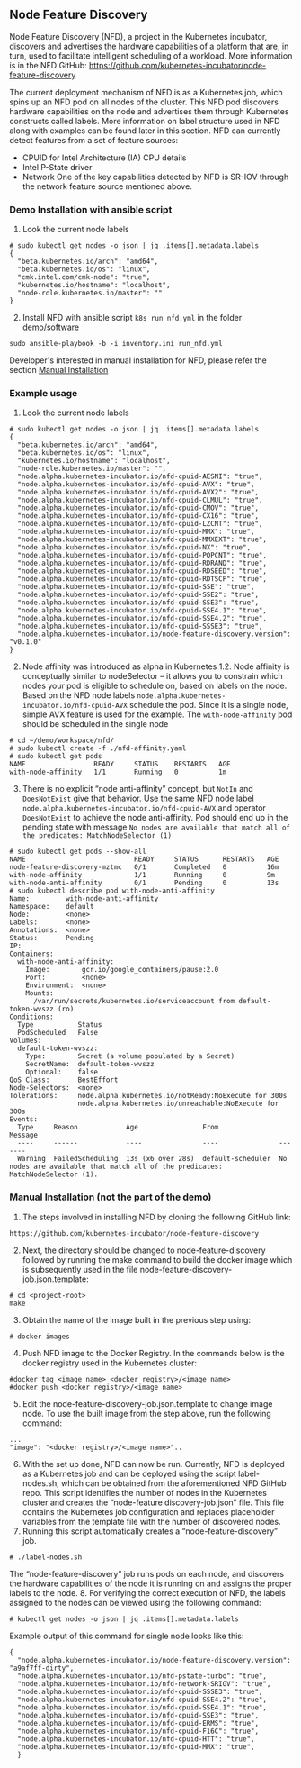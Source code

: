 ## Node Feature Discovery

Node Feature Discovery (NFD), a project in the Kubernetes incubator, discovers and advertises the hardware capabilities of a platform that are, in turn, used to facilitate intelligent scheduling of a workload. More information is in the NFD GitHub: https://github.com/kubernetes-incubator/node-feature-discovery

The current deployment mechanism of NFD is as a Kubernetes job, which spins up an NFD pod on all nodes of the cluster. This NFD pod discovers hardware capabilities on the node and advertises them through Kubernetes constructs called labels. More information on label structure used in NFD along with examples can be found later in this section.
NFD can currently detect features from a set of feature sources:
*	CPUID for Intel Architecture (IA) CPU details
*	Intel P-State driver
*	Network
One of the key capabilities detected by NFD is SR-IOV through the network feature source mentioned above.


### Demo Installation with ansible script
1. Look the current node labels
```
# sudo kubectl get nodes -o json | jq .items[].metadata.labels
{
  "beta.kubernetes.io/arch": "amd64",
  "beta.kubernetes.io/os": "linux",
  "cmk.intel.com/cmk-node": "true",
  "kubernetes.io/hostname": "localhost",
  "node-role.kubernetes.io/master": ""
}
```
2. Install NFD with ansible script ```k8s_run_nfd.yml``` in the folder [demo/software](https://github.com/intel/container-experience-kits-demo-area/blob/master/software)
```
sudo ansible-playbook -b -i inventory.ini run_nfd.yml
```
Developer's interested in manual installation for NFD, please refer the section [Manual Installation](https://github.com/intel/container-experience-kits-demo-area/tree/master/workspace/nfd/README.md#manual-installation-not-the-part-of-the-demo)

### Example usage
1. Look the current node labels
```
# sudo kubectl get nodes -o json | jq .items[].metadata.labels
{
  "beta.kubernetes.io/arch": "amd64",
  "beta.kubernetes.io/os": "linux",
  "kubernetes.io/hostname": "localhost",
  "node-role.kubernetes.io/master": "",
  "node.alpha.kubernetes-incubator.io/nfd-cpuid-AESNI": "true",
  "node.alpha.kubernetes-incubator.io/nfd-cpuid-AVX": "true",
  "node.alpha.kubernetes-incubator.io/nfd-cpuid-AVX2": "true",
  "node.alpha.kubernetes-incubator.io/nfd-cpuid-CLMUL": "true",
  "node.alpha.kubernetes-incubator.io/nfd-cpuid-CMOV": "true",
  "node.alpha.kubernetes-incubator.io/nfd-cpuid-CX16": "true",
  "node.alpha.kubernetes-incubator.io/nfd-cpuid-LZCNT": "true",
  "node.alpha.kubernetes-incubator.io/nfd-cpuid-MMX": "true",
  "node.alpha.kubernetes-incubator.io/nfd-cpuid-MMXEXT": "true",
  "node.alpha.kubernetes-incubator.io/nfd-cpuid-NX": "true",
  "node.alpha.kubernetes-incubator.io/nfd-cpuid-POPCNT": "true",
  "node.alpha.kubernetes-incubator.io/nfd-cpuid-RDRAND": "true",
  "node.alpha.kubernetes-incubator.io/nfd-cpuid-RDSEED": "true",
  "node.alpha.kubernetes-incubator.io/nfd-cpuid-RDTSCP": "true",
  "node.alpha.kubernetes-incubator.io/nfd-cpuid-SSE": "true",
  "node.alpha.kubernetes-incubator.io/nfd-cpuid-SSE2": "true",
  "node.alpha.kubernetes-incubator.io/nfd-cpuid-SSE3": "true",
  "node.alpha.kubernetes-incubator.io/nfd-cpuid-SSE4.1": "true",
  "node.alpha.kubernetes-incubator.io/nfd-cpuid-SSE4.2": "true",
  "node.alpha.kubernetes-incubator.io/nfd-cpuid-SSSE3": "true",
  "node.alpha.kubernetes-incubator.io/node-feature-discovery.version": "v0.1.0"
}
```
2. Node affinity was introduced as alpha in Kubernetes 1.2. Node affinity is conceptually similar to nodeSelector – it allows you to constrain which nodes your pod is eligible to schedule on, based on labels on the node. Based on the NFD node labels `node.alpha.kubernetes-incubator.io/nfd-cpuid-AVX` schedule the pod. Since it is a single node, simple AVX feature is used for the example. The `with-node-affinity` pod should be scheduled in the single node
```
# cd ~/demo/workspace/nfd/
# sudo kubectl create -f ./nfd-affinity.yaml
# sudo kubectl get pods
NAME                 READY     STATUS    RESTARTS   AGE
with-node-affinity   1/1       Running   0          1m
```
3. There is no explicit “node anti-affinity” concept, but `NotIn` and `DoesNotExist` give that behavior. Use the same NFD node label `node.alpha.kubernetes-incubator.io/nfd-cpuid-AVX` and operator `DoesNotExist` to achieve the node anti-affinity. Pod should end up in the pending state with message `No nodes are available that match all of the predicates: MatchNodeSelector (1)`
```
# sudo kubectl get pods --show-all
NAME                           READY     STATUS      RESTARTS   AGE
node-feature-discovery-mztmc   0/1       Completed   0          16m
with-node-affinity             1/1       Running     0          9m
with-node-anti-affinity        0/1       Pending     0          13s
# sudo kubectl describe pod with-node-anti-affinity
Name:         with-node-anti-affinity
Namespace:    default
Node:         <none>
Labels:       <none>
Annotations:  <none>
Status:       Pending
IP:
Containers:
  with-node-anti-affinity:
    Image:        gcr.io/google_containers/pause:2.0
    Port:         <none>
    Environment:  <none>
    Mounts:
      /var/run/secrets/kubernetes.io/serviceaccount from default-token-wvszz (ro)
Conditions:
  Type           Status
  PodScheduled   False
Volumes:
  default-token-wvszz:
    Type:        Secret (a volume populated by a Secret)
    SecretName:  default-token-wvszz
    Optional:    false
QoS Class:       BestEffort
Node-Selectors:  <none>
Tolerations:     node.alpha.kubernetes.io/notReady:NoExecute for 300s
                 node.alpha.kubernetes.io/unreachable:NoExecute for 300s
Events:
  Type     Reason            Age                From               Message
  ----     ------            ----               ----               -------
  Warning  FailedScheduling  13s (x6 over 28s)  default-scheduler  No nodes are available that match all of the predicates: MatchNodeSelector (1).
```

### Manual Installation (not the part of the demo)
1.	The steps involved in installing NFD by cloning the following GitHub link: 
```
https://github.com/kubernetes-incubator/node-feature-discovery
```
2.	Next, the directory should be changed to node-feature-discovery followed by running the make command to build the docker image which is subsequently used in the file node-feature-discovery-job.json.template:
```
# cd <project-root>
make
```
3.	Obtain the name of the image built in the previous step using:
```
# docker images 
```
4.	Push NFD image to the Docker Registry. In the commands below <docker registry> is the docker registry used in the Kubernetes cluster:
```
#docker tag <image name> <docker registry>/<image name> 
#docker push <docker registry>/<image name> 
```
5.	Edit the node-feature-discovery-job.json.template to change image node. To use the built image from the step above, run the following command:
```
...
"image": "<docker registry>/<image name>"..
```
6. With the set up done, NFD can now be run. Currently, NFD is deployed as a Kubernetes job and can be deployed using the script label-nodes.sh, which can be obtained from the aforementioned NFD GitHub repo. This script identifies the number of nodes in the Kubernetes cluster and creates the “node-feature discovery-job.json” file.  This file contains the Kubernetes job configuration and replaces placeholder variables from the template file with the number of discovered nodes. 
7.	Running this script automatically creates a “node-feature-discovery” job.
 ```
 # ./label-nodes.sh
  ```
The “node-feature-discovery” job runs pods on each node, and discovers the hardware capabilities of the node it is running on and assigns the proper labels to the node. 
8.	For verifying the correct execution of NFD, the labels assigned to the nodes can be viewed using the following command:
```
# kubectl get nodes -o json | jq .items[].metadata.labels
```
Example output of this command for single node looks like this:
```
{
  "node.alpha.kubernetes-incubator.io/node-feature-discovery.version": "a9af7ff-dirty",
  "node.alpha.kubernetes-incubator.io/nfd-pstate-turbo": "true",
  "node.alpha.kubernetes-incubator.io/nfd-network-SRIOV": "true",
  "node.alpha.kubernetes-incubator.io/nfd-cpuid-SSSE3": "true",
  "node.alpha.kubernetes-incubator.io/nfd-cpuid-SSE4.2": "true",
  "node.alpha.kubernetes-incubator.io/nfd-cpuid-SSE4.1": "true",
  "node.alpha.kubernetes-incubator.io/nfd-cpuid-SSE3": "true",
  "node.alpha.kubernetes-incubator.io/nfd-cpuid-ERMS": "true",
  "node.alpha.kubernetes-incubator.io/nfd-cpuid-F16C": "true",
  "node.alpha.kubernetes-incubator.io/nfd-cpuid-HTT": "true",
  "node.alpha.kubernetes-incubator.io/nfd-cpuid-MMX": "true",
  }
```

